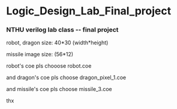 # Logic_Design_Lab_Final_project
### NTHU verilog lab class -- final project

<p> robot, dragon size: 40*30 (width*height) <br></p>

missile image size: (56*12)

robot's coe pls chooose robot.coe

and dragon's coe pls choose dragon_pixel_1.coe

and missile's coe pls choose missile_3.coe

thx

